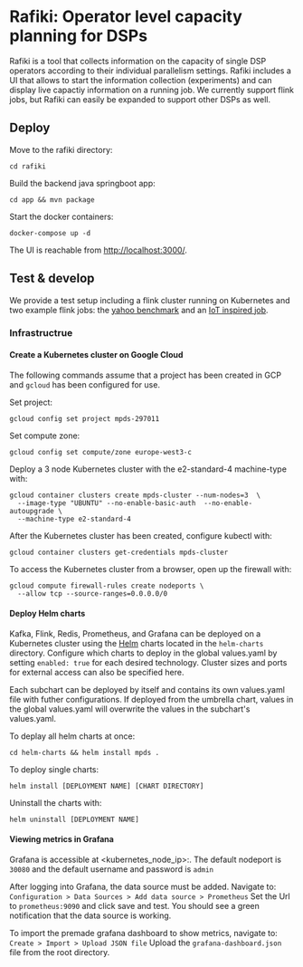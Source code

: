 # Rafiki: Operator level capacity planning for DSPs
Rafiki is a tool that collects information on the capacity of single DSP operators according to their individual parallelism settings. Rafiki includes a UI that allows to start the information collection (experiments) and can display live capactiy information on a running job.
We currently support flink jobs, but Rafiki can easily be expanded to support other DSPs as well. 

## Deploy
Move to the rafiki directory:
```
cd rafiki
```

Build the backend java springboot app:
```
cd app && mvn package
```

Start the docker containers:
```
docker-compose up -d
```

The UI is reachable from [http://localhost:3000/](http://localhost:3000/).

## Test & develop
We provide a test setup including a flink cluster running on Kubernetes and two example flink jobs: the [yahoo benchmark](example_jobs/yahoo-benchmark/) and an [IoT inspired job](example_jobs/iot-vehicles-experiment/).

### Infrastructrue
#### Create a Kubernetes cluster on Google Cloud

The following commands assume that a project has been created in GCP and ``gcloud`` has been configured for use.

Set project:
```
gcloud config set project mpds-297011
```

Set compute zone:
```
gcloud config set compute/zone europe-west3-c
```

Deploy a 3 node Kubernetes cluster with the e2-standard-4 machine-type with:
```
gcloud container clusters create mpds-cluster --num-nodes=3  \
  --image-type "UBUNTU" --no-enable-basic-auth  --no-enable-autoupgrade \
  --machine-type e2-standard-4
```

After the Kubernetes cluster has been created, configure kubectl with:
```
gcloud container clusters get-credentials mpds-cluster
```

To access the Kubernetes cluster from a browser, open up the firewall with:
```
gcloud compute firewall-rules create nodeports \
  --allow tcp --source-ranges=0.0.0.0/0
```

#### Deploy Helm charts
Kafka, Flink, Redis, Prometheus, and Grafana can be deployed on a Kubernetes cluster using the [Helm](https://helm.sh) charts located in the ``helm-charts`` directory. Configure which charts to deploy in the global values.yaml by setting ``enabled: true`` for each desired technology. Cluster sizes and ports for external access can also be specified here.

Each subchart can be deployed by itself and contains its own values.yaml file with futher configurations. If deployed from the umbrella chart, values in the global values.yaml will overwrite the values in the subchart's values.yaml.

To deplay all helm charts at once:
```
cd helm-charts && helm install mpds .
```

To deploy single charts:
```
helm install [DEPLOYMENT NAME] [CHART DIRECTORY]
```

Uninstall the charts with:
```
helm uninstall [DEPLOYMENT NAME]
```

#### Viewing metrics in Grafana

Grafana is accessible at <kubernetes_node_ip>:<nodeport>.
The default nodeport is ``30080`` and the default username and password is ``admin``

After logging into Grafana, the data source must be added.
Navigate to: ``Configuration > Data Sources > Add data source > Prometheus``
Set the Url to ``prometheus:9090`` and click save and test. You should see a green notification that the data source is working.

To import the premade grafana dashboard to show metrics, navigate to:
``Create > Import > Upload JSON file``
Upload the ``grafana-dashboard.json`` file from the root directory.
